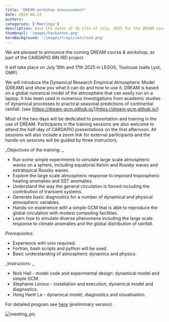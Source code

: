 ```yaml
---
title: 'DREAM workshop announcement'
date: 2025-06-13
authors:
categories: ['Meetings']
description: Save the dates of 16-17th of July, 2025 for the DREAM course and workshop !
thumbnail: 'images/hackathon.png'
heroBackground: '/images/tropicsatcloud.png'
---
```


We are pleased to announce the coming DREAM course & workshop, as part of the CARDAPIO IRN IRD project.

It will take place on July 16th and 17th 2025 in LEGOS, Toulouse (salle Lyot, OMP).

We will introduce the Dynamical Research Empirical Atmospheric Model (DREAM) and  show you what it can do and how to use it. DREAM is based on a global numerical model of the atmosphere that can easily run on a laptop. It has been used in numerous investigations from academic studies of dynamical processes to practical seasonal predictions of continental rainfall. 
(see [https://dream-gcm.github.io/](https://dream-gcm.github.io/)


Most of the two days will be dedicated to presentation and training in the use of DREAM. Participants in the training sessions are also welcome to attend the half-day of CARDAPIO presentations on the first afternoon. All sessions will also include a zoom link for external participants and the hands-on sessions will be guided by three instructors. 

_Objectives of the training: _

* Run some simple experiments to simulate large scale atmospheric waves on a sphere, including equatorial Kelvin and Rossby waves and extratopical Rossby waves. 
* Explore the large scale atmospheric response to imposed tropospheric heating anomalies and SST anomalies.
* Understand the way the general circulation is forced including the contribution of transient systems. 
* Generate basic diagnostics for a number of dynamical and physical atmospheric variables. 
* Hands-on experience with a simple GCM that is able to reproduce the global circulation with modest computing facilities. 
* Learn how to simulate diverse phenomena including the large scale response to climate anomalies and the global distribution of rainfall. 

_Prerequisites:_
* Experience with unix required.
* Fortran, bash scripts and python will be used.
* Basic understanding of atmospheric dynamics and physics. 

_Instructors: _
* Nick Hall - model code and experimental design: dynamical model and simple GCM.
* Stephanie Leroux - installation and execution, dynamical model and diagnostics.
* Hong Hanh Le - dynamical model, diagnostics and visualisation.



For detailed program see [here](./images/worshop-program-v1) (preliminary version).



![meeting_pic](/images/hackathon.png)



